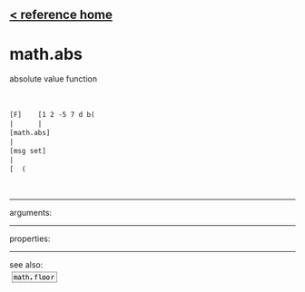 [< reference home](ceammc_lib.html)
---

# math.abs


absolute value function

```


[F]    [1 2 -5 7 d b(
|      |
[math.abs]
|
[msg set]
|
[  (

            
```

---
arguments:


---
properties:


---
see also:<br>
[![math.floor](img/object_math.floor.png)](math.floor.html)
